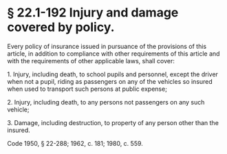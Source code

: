 # § 22.1-192 Injury and damage covered by policy.

<p>Every policy of insurance issued in pursuance of the provisions of this article, in addition to compliance with other requirements of this article and with the requirements of other applicable laws, shall cover:</p><p>1. Injury, including death, to school pupils and personnel, except the driver when not a pupil, riding as passengers on any of the vehicles so insured when used to transport such persons at public expense;</p><p>2. Injury, including death, to any persons not passengers on any such vehicle;</p><p>3. Damage, including destruction, to property of any person other than the insured.</p><p>Code 1950, § 22-288; 1962, c. 181; 1980, c. 559.</p>